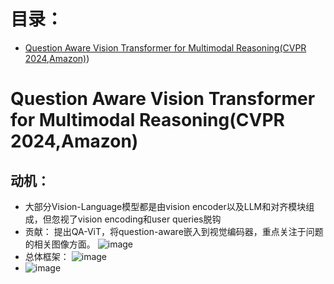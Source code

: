 # 目录：
- [Question Aware Vision Transformer for Multimodal Reasoning(CVPR 2024,Amazon)](#question-aware-vision-transformer-for-multimodal-reasoningcvpr-2024amazon))
# Question Aware Vision Transformer for Multimodal Reasoning(CVPR 2024,Amazon)
## 动机：
* 大部分Vision-Language模型都是由vision encoder以及LLM和对齐模块组成，但忽视了vision encoding和user queries脱钩
* 贡献： 提出QA-ViT，将question-aware嵌入到视觉编码器，重点关注于问题的相关图像方面。
  ![image](https://github.com/bixie6868/project/assets/78329110/887a5ffd-88c2-43fb-8dff-a81c3a255722)
* 总体框架：
  ![image](https://github.com/bixie6868/project/assets/78329110/3bc759c4-9add-4516-a305-898d4e8549ad)
* ![image](https://github.com/bixie6868/project/assets/78329110/45316dbe-cb9f-4467-8631-8815d5efde43)
